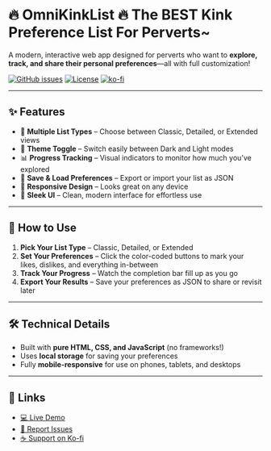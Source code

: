 # 🔥 OmniKinkList 🔥 The BEST Kink Preference List For Perverts~ 

A modern, interactive web app designed for perverts who want to **explore, track, and share their personal preferences**—all with full customization!

[![GitHub issues](https://img.shields.io/github/issues/FIREPAWER07/SpicetifyInstaller.svg)](https://github.com/FIREPAWER07/SpicetifyInstaller/issues)
[![License](https://img.shields.io/github/license/FIREPAWER07/SpicetifyInstaller.svg)](LICENSE)
[![ko-fi](https://ko-fi.com/img/githubbutton_sm.svg)](https://ko-fi.com/D1D31CKA7D)

---

## ✨ Features

* 🎯 **Multiple List Types** – Choose between Classic, Detailed, or Extended views
* 🌙 **Theme Toggle** – Switch easily between Dark and Light modes
* 📊 **Progress Tracking** – Visual indicators to monitor how much you’ve explored
* 💾 **Save & Load Preferences** – Export or import your list as JSON
* 📱 **Responsive Design** – Looks great on any device
* 🎨 **Sleek UI** – Clean, modern interface for effortless use

---

## 🚀 How to Use

1. **Pick Your List Type** – Classic, Detailed, or Extended
2. **Set Your Preferences** – Click the color-coded buttons to mark your likes, dislikes, and everything in-between
3. **Track Your Progress** – Watch the completion bar fill up as you go
4. **Export Your Results** – Save your preferences as JSON to share or revisit later

---

## 🛠️ Technical Details

* Built with **pure HTML, CSS, and JavaScript** (no frameworks!)
* Uses **local storage** for saving your preferences
* Fully **mobile-responsive** for use on phones, tablets, and desktops

---

## 🔗 Links

* [💻 Live Demo](https://firepawer07.github.io/OmniKinkList/)
* [🐞 Report Issues](https://github.com/FIREPAWER07/SpicetifyInstaller/issues)
* [☕ Support on Ko-fi](https://ko-fi.com/D1D31CKA7D)
